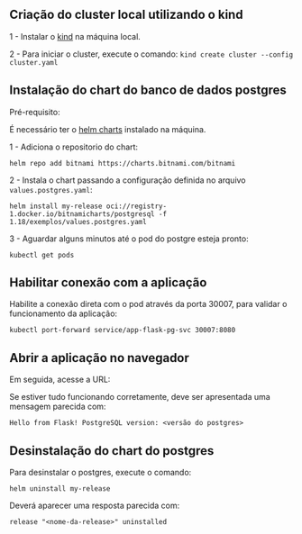 ## Criação do cluster local utilizando o kind

1 - Instalar o [kind](https://kind.sigs.k8s.io/docs/user/quick-start/#installation) na máquina local.

2 - Para iniciar o cluster, execute o comando:   `kind create cluster --config cluster.yaml`

## Instalação do chart do banco de dados postgres

Pré-requisito: 

É necessário ter o [helm charts](https://helm.sh/docs/intro/install/) instalado na máquina.

1 - Adiciona o repositorio do chart: 

`helm repo add bitnami https://charts.bitnami.com/bitnami`

2 - Instala o chart passando a configuração definida no arquivo `values.postgres.yaml`: 

`helm install my-release oci://registry-1.docker.io/bitnamicharts/postgresql -f 1.18/exemplos/values.postgres.yaml`

3 - Aguardar alguns minutos até o pod do postgre esteja pronto:

`kubectl get pods`

## Habilitar conexão com a aplicação

Habilite a conexão direta com o pod através da porta 30007, para validar o funcionamento da aplicação:

`kubectl port-forward service/app-flask-pg-svc 30007:8080`

## Abrir a aplicação no navegador

Em seguida, acesse a URL: [](http://localhost:30007)

Se estiver tudo funcionando corretamente, deve ser apresentada uma mensagem parecida com:

`Hello from Flask! PostgreSQL version: <versão do postgres> `


## Desinstalação do chart do postgres

Para desinstalar o postgres, execute o comando:

`helm uninstall my-release`

Deverá aparecer uma resposta parecida com:

`release "<nome-da-release>" uninstalled`